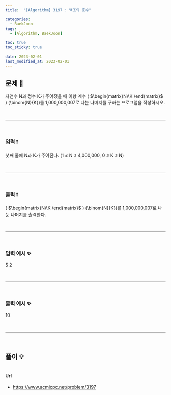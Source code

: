 ```yaml
---
title:  "[Algorithm] 3197 : 백조의 호수" 

categories:
  - BaekJoon
tags:
  - [Algorithm, BaekJoon]

toc: true
toc_sticky: true

date: 2023-02-01
last_modified_at: 2023-02-01
---
```


## 문제 🔎
자연수 N과 정수 K가 주어졌을 때 이항 계수 ( $\begin{matrix}N\\K \end{matrix}$ ) \(\binom{N}{K}\)를 1,000,000,007로 나눈 나머지를 구하는 프로그램을 작성하시오.

<br>

---

<br>

### 입력 ❗
첫째 줄에 N과 K가 주어진다. (1 ≤ N ≤ 4,000,000, 0 ≤ K ≤ N)

<br>

---

<br>

### 출력 ❗
( $\begin{matrix}N\\K \end{matrix}$ ) \(\binom{N}{K}\)를 1,000,000,007로 나눈 나머지를 출력한다.


<br>

---

<br>

### 입력 예시 ✨
5 2

<br>

---

<br>

### 출력 예시 ✨
10

<br>

---

<br>

## 풀이 💡
```python


```


#### Url
- https://www.acmicpc.net/problem/3197

